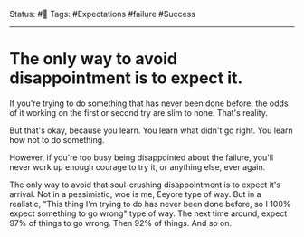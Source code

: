 Status: #🌱
Tags: #Expectations #failure #Success 
***
# The only way to avoid disappointment is to expect it.

If you're trying to do something that has never been done before, the odds of it working on the first or second try are slim to none. That's reality.

But that's okay, because you learn. You learn what didn't go right. You learn how not to do something.

However, if you're too busy being disappointed about the failure, you'll never work up enough courage to try it, or anything else, ever again.

The only way to avoid that soul-crushing disappointment is to expect it's arrival. Not in a pessimistic, woe is me, Eeyore type of way. But in a realistic, "This thing I'm trying to do has never been done before, so I 100% expect something to go wrong" type of way. The next time around, expect 97% of things to go wrong. Then 92% of things. And so on.

